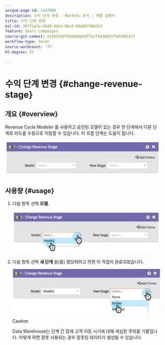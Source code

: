 ```yaml
---
unique-page-id: 1147080
description: 수익 단계 변경 - Marketo 문서 - 제품 설명서
title: 수익 단계 변경
exl-id: 267f1a7a-b849-48e4-9bc8-56dd07168d1d
feature: Smart Campaigns
source-git-commit: 431bd258f9a68bbb9df7acf043085578d3d91b1f
workflow-type: tm+mt
source-wordcount: '77'
ht-degree: 2%

---
```


# 수익 단계 변경 {#change-revenue-stage}

## 개요 {#overview}

Revenue Cycle Modeler 를 사용하고 승인된 모델이 있는 경우 한 단계에서 다른 단계로 리드를 수동으로 이동할 수 있습니다. 이 흐름 단계는 도움이 됩니다.

![](assets/image2014-9-22-17-3a4-3a59.png)

## 사용량 {#usage}

1. 다음 항목 선택 **모델**.

   ![](assets/image2014-9-22-17-3a5-3a4.png)

1. 다음 항목 선택 **새 단계** 을(를) 할당하려고 하면 이 작업이 완료되었습니다.

   ![](assets/image2014-9-22-17-5-8.png)

   >[!CAUTION]
   >
   >Data Warehouse는 단계 간 잠재 고객 이동 시기에 대해 세심한 주의를 기울입니다. 이렇게 하면 잘못 사용되는 경우 잘못된 데이터가 생성될 수 있습니다.
